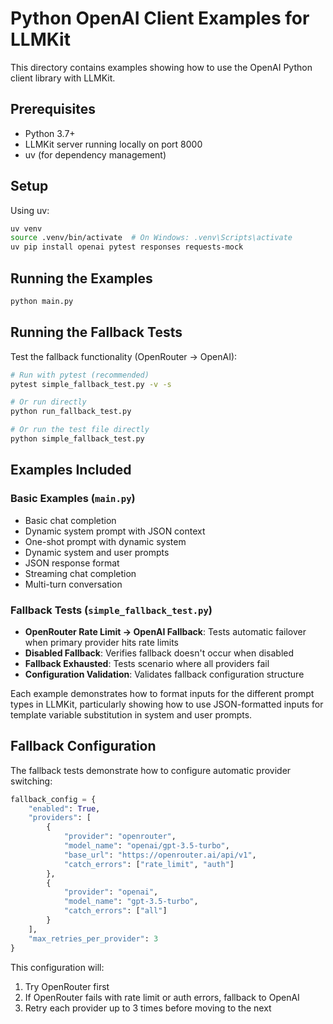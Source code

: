 # Python OpenAI Client Examples for LLMKit

This directory contains examples showing how to use the OpenAI Python client library with LLMKit.

## Prerequisites

- Python 3.7+
- LLMKit server running locally on port 8000
- uv (for dependency management)

## Setup

Using uv:
```bash
uv venv
source .venv/bin/activate  # On Windows: .venv\Scripts\activate
uv pip install openai pytest responses requests-mock
```

## Running the Examples

```bash
python main.py
```

## Running the Fallback Tests

Test the fallback functionality (OpenRouter → OpenAI):
```bash
# Run with pytest (recommended)
pytest simple_fallback_test.py -v -s

# Or run directly
python run_fallback_test.py

# Or run the test file directly
python simple_fallback_test.py
```

## Examples Included

### Basic Examples (`main.py`)
- Basic chat completion
- Dynamic system prompt with JSON context
- One-shot prompt with dynamic system
- Dynamic system and user prompts
- JSON response format
- Streaming chat completion
- Multi-turn conversation

### Fallback Tests (`simple_fallback_test.py`)
- **OpenRouter Rate Limit → OpenAI Fallback**: Tests automatic failover when primary provider hits rate limits
- **Disabled Fallback**: Verifies fallback doesn't occur when disabled
- **Fallback Exhausted**: Tests scenario where all providers fail
- **Configuration Validation**: Validates fallback configuration structure

Each example demonstrates how to format inputs for the different prompt types in LLMKit, particularly showing how to use JSON-formatted inputs for template variable substitution in system and user prompts.

## Fallback Configuration

The fallback tests demonstrate how to configure automatic provider switching:

```python
fallback_config = {
    "enabled": True,
    "providers": [
        {
            "provider": "openrouter",
            "model_name": "openai/gpt-3.5-turbo",
            "base_url": "https://openrouter.ai/api/v1",
            "catch_errors": ["rate_limit", "auth"]
        },
        {
            "provider": "openai", 
            "model_name": "gpt-3.5-turbo",
            "catch_errors": ["all"]
        }
    ],
    "max_retries_per_provider": 3
}
```

This configuration will:
1. Try OpenRouter first
2. If OpenRouter fails with rate limit or auth errors, fallback to OpenAI
3. Retry each provider up to 3 times before moving to the next